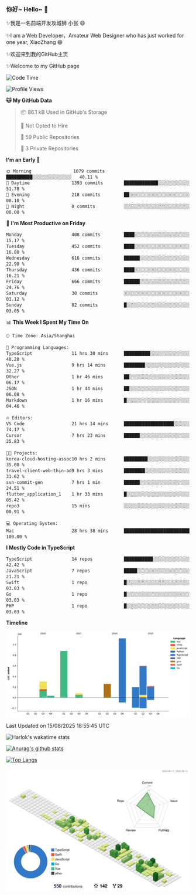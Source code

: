 ### 你好~ Hello~ 👋

✨我是一名前端开发攻城狮 小张 😄

✨I am a Web Developer，Amateur Web Designer who has just worked for one year, XiaoZhang 😄

✨欢迎来到我的GitHub主页

✨Welcome to my GitHub page
<!--
**7148505/7148505** is a ✨ _special_ ✨ repository because its `README.md` (this file) appears on your GitHub profile.

Here are some ideas to get you started:

- 🔭 I’m currently working on ...
- 🌱 I’m currently learning ...
- 👯 I’m looking to collaborate on ...
- 🤔 I’m looking for help with ...
- 💬 Ask me about ...
- 📫 How to reach me: ...
- 😄 Pronouns: ...
- ⚡ Fun fact: ...
-->

<!--START_SECTION:waka-->
![Code Time](http://img.shields.io/badge/Code%20Time-2%2C869%20hrs%2031%20mins-blue)

![Profile Views](http://img.shields.io/badge/Profile%20Views-18-blue)

**🐱 My GitHub Data** 

> 📦 86.1 kB Used in GitHub's Storage 
 > 
> 🚫 Not Opted to Hire
 > 
> 📜 59 Public Repositories 
 > 
> 🔑 3 Private Repositories 
 > 
**I'm an Early 🐤** 

```text
🌞 Morning                1079 commits        ██████████░░░░░░░░░░░░░░░   40.11 % 
🌆 Daytime                1393 commits        █████████████░░░░░░░░░░░░   51.78 % 
🌃 Evening                218 commits         ██░░░░░░░░░░░░░░░░░░░░░░░   08.10 % 
🌙 Night                  0 commits           ░░░░░░░░░░░░░░░░░░░░░░░░░   00.00 % 
```
📅 **I'm Most Productive on Friday** 

```text
Monday                   408 commits         ████░░░░░░░░░░░░░░░░░░░░░   15.17 % 
Tuesday                  452 commits         ████░░░░░░░░░░░░░░░░░░░░░   16.80 % 
Wednesday                616 commits         ██████░░░░░░░░░░░░░░░░░░░   22.90 % 
Thursday                 436 commits         ████░░░░░░░░░░░░░░░░░░░░░   16.21 % 
Friday                   666 commits         ██████░░░░░░░░░░░░░░░░░░░   24.76 % 
Saturday                 30 commits          ░░░░░░░░░░░░░░░░░░░░░░░░░   01.12 % 
Sunday                   82 commits          █░░░░░░░░░░░░░░░░░░░░░░░░   03.05 % 
```


📊 **This Week I Spent My Time On** 

```text
🕑︎ Time Zone: Asia/Shanghai

💬 Programming Languages: 
TypeScript               11 hrs 30 mins      ██████████░░░░░░░░░░░░░░░   40.20 % 
Vue.js                   9 hrs 14 mins       ████████░░░░░░░░░░░░░░░░░   32.27 % 
Other                    1 hr 46 mins        ██░░░░░░░░░░░░░░░░░░░░░░░   06.17 % 
JSON                     1 hr 44 mins        ██░░░░░░░░░░░░░░░░░░░░░░░   06.08 % 
Markdown                 1 hr 16 mins        █░░░░░░░░░░░░░░░░░░░░░░░░   04.46 % 

🔥 Editors: 
VS Code                  21 hrs 14 mins      ███████████████████░░░░░░   74.17 % 
Cursor                   7 hrs 23 mins       ██████░░░░░░░░░░░░░░░░░░░   25.83 % 

🐱‍💻 Projects: 
korea-cloud-hosting-assoc10 hrs 2 mins       █████████░░░░░░░░░░░░░░░░   35.08 % 
travel-client-web-thin-ad9 hrs 3 mins        ████████░░░░░░░░░░░░░░░░░   31.62 % 
svn-commit-gen           7 hrs 1 min         ██████░░░░░░░░░░░░░░░░░░░   24.51 % 
flutter_application_1    1 hr 33 mins        █░░░░░░░░░░░░░░░░░░░░░░░░   05.42 % 
repo3                    15 mins             ░░░░░░░░░░░░░░░░░░░░░░░░░   00.91 % 

💻 Operating System: 
Mac                      28 hrs 38 mins      █████████████████████████   100.00 % 
```

**I Mostly Code in TypeScript** 

```text
TypeScript               14 repos            ███████████░░░░░░░░░░░░░░   42.42 % 
JavaScript               7 repos             █████░░░░░░░░░░░░░░░░░░░░   21.21 % 
Swift                    1 repo              █░░░░░░░░░░░░░░░░░░░░░░░░   03.03 % 
Go                       1 repo              █░░░░░░░░░░░░░░░░░░░░░░░░   03.03 % 
PHP                      1 repo              █░░░░░░░░░░░░░░░░░░░░░░░░   03.03 % 
```



**Timeline**

![Lines of Code chart](https://raw.githubusercontent.com/littleCareless/littleCareless/master/assets/bar_graph.png)


 Last Updated on 15/08/2025 18:55:45 UTC
<!--END_SECTION:waka-->
![Harlok's wakatime stats](https://github-readme-stats.vercel.app/api/wakatime?username=littleCareless)

[![Anurag's github stats](https://github-readme-stats.vercel.app/api?username=littleCareless)](https://github.com/anuraghazra/github-readme-stats)

[![Top Langs](https://github-readme-stats.vercel.app/api/top-langs/?username=littleCareless&layout=compact)](https://github.com/anuraghazra/github-readme-stats)

![](./profile-3d-contrib/profile-green-animate.svg)
